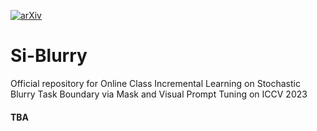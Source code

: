 [![arXiv](https://img.shields.io/badge/arXiv-2308.09303-b31b1b.svg)](https://arxiv.org/abs/2308.09303)
# Si-Blurry
Official repository for Online Class Incremental Learning on Stochastic Blurry Task Boundary via Mask and Visual Prompt Tuning on ICCV 2023

#### TBA
